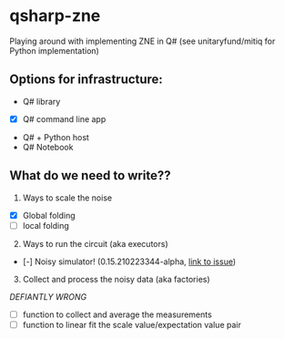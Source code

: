# qsharp-zne
Playing around with implementing ZNE in Q#  (see unitaryfund/mitiq for Python implementation)


## Options for infrastructure:
- Q# library
- [x] Q# command line app
- Q# + Python host
- Q# Notebook

## What do we need to write??

1. Ways to scale the noise

- [x] Global folding
- [ ] local folding

2. Ways to run the circuit (aka executors)

- [-] Noisy simulator! (0.15.210223344-alpha, [link to issue](https://github.com/microsoft/qsharp-runtime/issues/504))

3. Collect and process the noisy data (aka factories)

_DEFIANTLY WRONG_

- [ ] function to collect and average the measurements
- [ ] function to linear fit the scale value/expectation value pair
